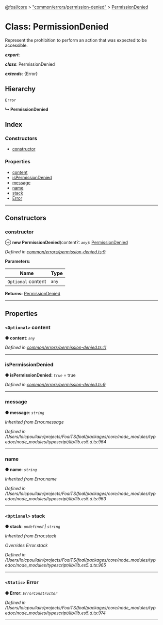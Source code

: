 [@foal/core](../README.md) > ["common/errors/permission-denied"](../modules/_common_errors_permission_denied_.md) > [PermissionDenied](../classes/_common_errors_permission_denied_.permissiondenied.md)

# Class: PermissionDenied

Represent the prohibition to perform an action that was expected to be accessible.

*__export__*: 

*__class__*: PermissionDenied

*__extends__*: {Error}

## Hierarchy

 `Error`

**↳ PermissionDenied**

## Index

### Constructors

* [constructor](_common_errors_permission_denied_.permissiondenied.md#constructor)

### Properties

* [content](_common_errors_permission_denied_.permissiondenied.md#content)
* [isPermissionDenied](_common_errors_permission_denied_.permissiondenied.md#ispermissiondenied)
* [message](_common_errors_permission_denied_.permissiondenied.md#message)
* [name](_common_errors_permission_denied_.permissiondenied.md#name)
* [stack](_common_errors_permission_denied_.permissiondenied.md#stack)
* [Error](_common_errors_permission_denied_.permissiondenied.md#error)

---

## Constructors

<a id="constructor"></a>

###  constructor

⊕ **new PermissionDenied**(content?: *`any`*): [PermissionDenied](_common_errors_permission_denied_.permissiondenied.md)

*Defined in [common/errors/permission-denied.ts:9](https://github.com/FoalTS/foal/blob/cf326d07/packages/core/src/common/errors/permission-denied.ts#L9)*

**Parameters:**

| Name | Type |
| ------ | ------ |
| `Optional` content | `any` |

**Returns:** [PermissionDenied](_common_errors_permission_denied_.permissiondenied.md)

___

## Properties

<a id="content"></a>

### `<Optional>` content

**● content**: *`any`*

*Defined in [common/errors/permission-denied.ts:11](https://github.com/FoalTS/foal/blob/cf326d07/packages/core/src/common/errors/permission-denied.ts#L11)*

___
<a id="ispermissiondenied"></a>

###  isPermissionDenied

**● isPermissionDenied**: *`true`* = true

*Defined in [common/errors/permission-denied.ts:9](https://github.com/FoalTS/foal/blob/cf326d07/packages/core/src/common/errors/permission-denied.ts#L9)*

___
<a id="message"></a>

###  message

**● message**: *`string`*

*Inherited from Error.message*

*Defined in /Users/loicpoullain/projects/FoalTS/foal/packages/core/node_modules/typedoc/node_modules/typescript/lib/lib.es5.d.ts:964*

___
<a id="name"></a>

###  name

**● name**: *`string`*

*Inherited from Error.name*

*Defined in /Users/loicpoullain/projects/FoalTS/foal/packages/core/node_modules/typedoc/node_modules/typescript/lib/lib.es5.d.ts:963*

___
<a id="stack"></a>

### `<Optional>` stack

**● stack**: *`undefined` \| `string`*

*Inherited from Error.stack*

*Overrides Error.stack*

*Defined in /Users/loicpoullain/projects/FoalTS/foal/packages/core/node_modules/typedoc/node_modules/typescript/lib/lib.es5.d.ts:965*

___
<a id="error"></a>

### `<Static>` Error

**● Error**: *`ErrorConstructor`*

*Defined in /Users/loicpoullain/projects/FoalTS/foal/packages/core/node_modules/typedoc/node_modules/typescript/lib/lib.es5.d.ts:974*

___

